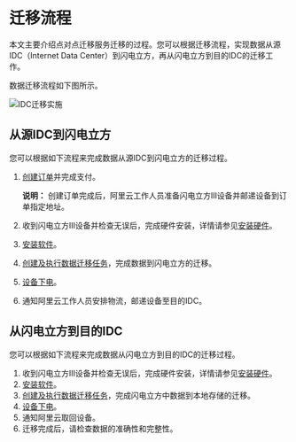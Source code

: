 # 迁移流程

本文主要介绍点对点迁移服务迁移的过程。您可以根据迁移流程，实现数据从源IDC（Internet Data Center）到闪电立方，再从闪电立方到目的IDC的迁移工作。

数据迁移流程如下图所示。

![IDC迁移实施](https://static-aliyun-doc.oss-accelerate.aliyuncs.com/assets/img/zh-CN/3912894951/p132587.jpg)

## 从源IDC到闪电立方

您可以根据如下流程来完成数据从源IDC到闪电立方的迁移过程。

1.  [创建订单](/cn.zh-CN/IDC间点对点迁移教程/创建订单.md)并完成支付。

    **说明：** 创建订单完成后，阿里云工作人员准备闪电立方III设备并邮递设备到订单指定地址。

2.  收到闪电立方III设备并检查无误后，完成硬件安装，详情请参见[安装硬件](/cn.zh-CN/离线迁移教程（闪电立方II、III型）/迁移实施/安装硬件.md)。
3.  [安装软件](https://help.aliyun.com/document_detail/86735.html)。
4.  [创建及执行数据迁移任务](/cn.zh-CN/IDC间点对点迁移教程/创建及执行数据迁移任务.md)，完成数据到闪电立方的迁移。
5.  [设备下电](https://help.aliyun.com/document_detail/145729.htm?spm=a2c4g.11186623.2.7.76c01c10JxG3VM#concept-2516988)。
6.  通知阿里云工作人员安排物流，邮递设备至目的IDC。

## 从闪电立方到目的IDC

您可以根据如下流程来完成数据从闪电立方到目的IDC的迁移过程。

1.  收到闪电立方III设备并检查无误后，完成硬件安装，详情请参见[安装硬件](/cn.zh-CN/离线迁移教程（闪电立方II、III型）/迁移实施/安装硬件.md)。
2.  [安装软件](https://help.aliyun.com/document_detail/86735.html)。
3.  [创建及执行数据迁移任务](/cn.zh-CN/IDC间点对点迁移教程/创建及执行数据迁移任务.md)，完成闪电立方中数据到本地存储的迁移。
4.  [设备下电](https://help.aliyun.com/document_detail/145729.htm?spm=a2c4g.11186623.2.7.76c01c10JxG3VM#concept-2516988)。
5.  通知阿里云取回设备。
6.  迁移完成后，请检查数据的准确性和完整性。

